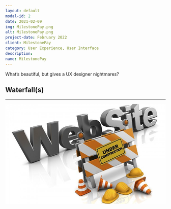 ```yaml
---
layout: default
modal-id: 2
date: 2021-02-09
img: MilestonePay.png
alt: MilestonePay.png
project-date: February 2022
client: MilestonePay
category: User Experience, User Interface
description:
name: MilestonePay
---
```


What’s beautiful, but gives a UX designer nightmares?

## Waterfall(s)

---

![work in progress](./img/Shared/wip.png)
